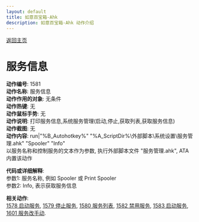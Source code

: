 ```yaml
---
layout: default
title: 如意百宝箱-Ahk
description: 如意百宝箱-Ahk 动作介绍
---
```


[返回主页](../index.md)

# [](#header-2) 服务信息

**动作编号**: 1581  
**动作名称**: 服务信息  
**动作作用的对象**: 无条件  
**动作热键**: 无  
**动作鼠标手势**: 无  
**动作说明**: 打印服务信息,系统服务管理(启动,停止,获取列表,获取服务信息)  
**动作截图**: 无  
**动作内容**: run|"%B_Autohotkey%" "%A_ScriptDir%\外部脚本\系统设置\服务管理.ahk" "Spooler" "Info"  
以服务名称和控制服务的文本作为参数, 执行外部脚本文件 "服务管理.ahk", ATA 内置该动作  

**代码或详细解释**:  
参数1: 服务名称, 例如 Spooler 或 Print Spooler  
参数2: Info, 表示获取服务信息  

**相关动作**:  
[1578 启动服务](1578.md), [1579 停止服务](1579.md), [1580 服务列表](1580.md), [1582 禁用服务](1582.md), [1583 启动服务](1583.md), [1601 服务改手动](1601.md).  
